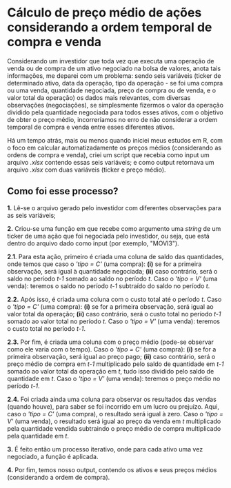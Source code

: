 # Cálculo de preço médio de ações considerando a ordem temporal de compra e venda

Considerando um investidor que toda vez que executa uma operação de venda ou de compra de um ativo negociado na bolsa de valores, anota tais informações, me deparei com um problema: sendo seis variáveis (ticker de determinado ativo, data da operação, tipo da operação - se foi uma compra ou uma venda, quantidade negociada, preço de compra ou de venda, e o valor total da operação) os dados mais relevantes, com diversas observações (negociações), se simplesmente fizermos o valor da operação dividido pela quantidade negociada para todos esses ativos, com o objetivo de obter o preço médio, incorreríamos no erro de não considerar a ordem temporal de compra e venda entre esses diferentes ativos.

Há um tempo atrás, mais ou menos quando iniciei meus estudos em R, com o foco em calcular automatizadamente os preços médios (considerando as ordens de compra e venda), criei um script que recebia como input um arquivo _.xlsx_ contendo essas seis variáveis; e como output retornava um arquivo _.xlsx_ com duas variáveis (ticker e preço médio).

## Como foi esse processo?

**1.** Lê-se o arquivo gerado pelo investidor com diferentes observações para as seis variáveis;

**2.** Criou-se uma função em que recebe como argumento uma _string_ de um ticker de uma ação que foi negociada pelo investidor, ou seja, que está dentro do arquivo dado como input (por exemplo, "MOVI3").

**2.1**. Para esta ação, primeiro é criada uma coluna de saldo das quantidades, onde temos que caso o _'tipo = C'_ (uma compra): **(i)** se for a primeira observação, será igual à quantidade negociada; **(ii)** caso contrário, será o saldo no período _t-1_ somado ao saldo no período _t_. Caso o _'tipo = V'_ (uma venda): teremos o saldo no período _t-1_ subtraído do saldo no período _t_.

**2.2.** Após isso, é criada uma coluna com o custo total até o período _t_. Caso o _'tipo = C'_ (uma compra): **(i)** se for a primeira observação, será igual ao valor total da operação; **(ii)** caso contrário, será o custo total no período _t-1_ somado ao valor total no período _t_. Caso o _'tipo = V'_ (uma venda): teremos o custo total no período _t-1_.

**2.3.** Por fim, é criada uma coluna com o preço médio (pode-se observar como ele varia com o tempo). Caso o _'tipo = C'_ (uma compra): **(i)** se for a primeira observação, será igual ao preço pago; **(ii)** caso contrário, será o preço médio de compra em _t-1_ multiplicado pelo saldo de quantidade em _t-1_ somado ao valor total da operação em _t_, tudo isso dividido pelo saldo de quantidade em _t_. Caso o _'tipo = V'_ (uma venda): teremos o preço médio no período _t-1_.

**2.4.** Foi criada ainda uma coluna para observar os resultados das vendas (quando houve), para saber se foi incorrido em um lucro ou prejuízo. Aqui, caso o _'tipo = C'_ (uma compra), o resultado será igual à zero. Caso o _'tipo = V'_ (uma venda), o resultado será igual ao preço da venda em _t_ multiplicado pela quantidade vendida subtraindo o preço médio de compra multiplicado pela quantidade em _t_.

**3.** É feito então um processo iterativo, onde para cada ativo uma vez negociado, a função é aplicada.

**4.** Por fim, temos nosso output, contendo os ativos e seus preços médios (considerando a ordem de compra).

